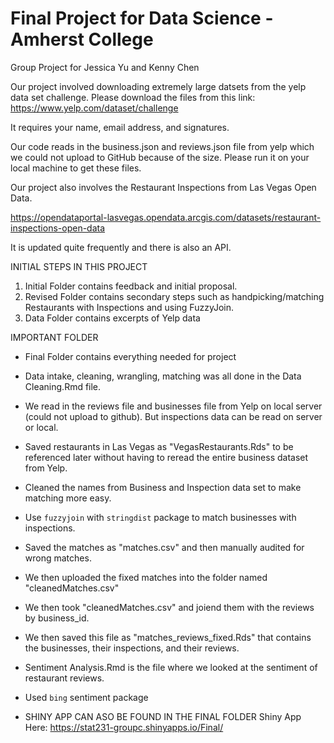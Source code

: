 # Final Project for Data Science - Amherst College
Group Project for Jessica Yu and Kenny Chen

Our project involved downloading extremely large datsets from the yelp data set challenge.
Please download the files from this link:
https://www.yelp.com/dataset/challenge

It requires your name, email address, and signatures. 

Our code reads in the business.json and reviews.json file from yelp which we could not upload to GitHub because of the size.
Please run it on your local machine to get these files.

Our project also involves the Restaurant Inspections from Las Vegas Open Data.

https://opendataportal-lasvegas.opendata.arcgis.com/datasets/restaurant-inspections-open-data

It is updated quite frequently and there is also an API. 

INITIAL STEPS IN THIS PROJECT
1. Initial Folder contains feedback and initial proposal.
2. Revised Folder contains secondary steps such as handpicking/matching Restaurants with Inspections and using FuzzyJoin. 
3. Data Folder contains excerpts of Yelp data 

IMPORTANT FOLDER
- Final Folder contains everything needed for project
- Data intake, cleaning, wrangling, matching was all done in the Data Cleaning.Rmd file. 
- We read in the reviews file and businesses file from Yelp on local server (could not upload to github). But inspections data can be read on server or local.
- Saved restaurants in Las Vegas as "VegasRestaurants.Rds" to be referenced later without having to reread the entire business dataset from Yelp.
- Cleaned the names from Business and Inspection data set to make matching more easy.
- Use `fuzzyjoin` with `stringdist` package to match businesses with inspections.
- Saved the matches as "matches.csv" and then manually audited for wrong matches.
- We then uploaded the fixed matches into the folder named "cleanedMatches.csv"
- We then took "cleanedMatches.csv" and joiend them with the reviews by business_id. 
- We then saved this file as "matches_reviews_fixed.Rds" that contains the businesses, their inspections, and their reviews.
- Sentiment Analysis.Rmd is the file where we looked at the sentiment of restaurant reviews.
- Used `bing` sentiment package

- SHINY APP CAN ASO BE FOUND IN THE FINAL FOLDER 
Shiny App Here: https://stat231-groupc.shinyapps.io/Final/
